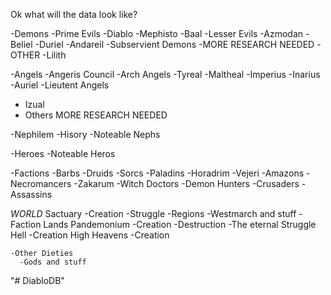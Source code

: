 Ok what will the data look like?

-Demons
  -Prime Evils
    -Diablo
    -Mephisto
    -Baal
  -Lesser Evils
    -Azmodan
    -Beliel
    -Duriel
    -Andareil
  -Subservient Demons
    -MORE RESEARCH NEEDED
  -OTHER
    -Lilith


-Angels
-Angeris Council
  -Arch Angels
  -Tyreal
  -Maltheal
  -Imperius
  -Inarius
  -Auriel
-Lieutent Angels
  - Izual
  - Others MORE RESEARCH NEEDED

-Nephilem
  -Hisory
  -Noteable Nephs
  
-Heroes
-Noteable Heros

-Factions
  -Barbs
  -Druids
  -Sorcs
  -Paladins
  -Horadrim
  -Vejeri
  -Amazons
  -Necromancers
  -Zakarum
  -Witch Doctors
  -Demon Hunters
  -Crusaders
  -Assassins

  *WORLD*
    Sactuary
      -Creation
      -Struggle
      -Regions
        -Westmarch and stuff
      -Faction Lands
    Pandemonium
      -Creation
      -Destruction
      -The eternal Struggle
    Hell
      -Creation
    High Heavens
      -Creation

    -Other Dieties 
      -Gods and stuff
"# DiabloDB" 
